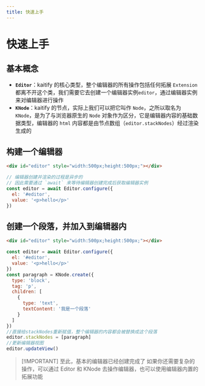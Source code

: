 ```yaml
---
title: 快速上手
---
```


# 快速上手

## 基本概念

- <b>`Editor`</b>：kaitify 的核心类型，整个编辑器的所有操作包括任何拓展 `Extension` 都离不开这个类，我们需要它去创建一个编辑器实例`editor`，通过编辑器实例来对编辑器进行操作
- <b>`KNode`</b>：kaitify 的节点，实际上我们可以把它叫作 `Node`，之所以取名为 `KNode`，是为了与浏览器原生的 `Node` 对象作为区分，它是编辑器内容的基础数据类型，编辑器的 `html` 内容都是由节点数组（`editor.stackNodes`）经过渲染生成的

## 构建一个编辑器

```html
<div id="editor" style="width:500px;height:500px;"></div>
```

```js
// 编辑器创建并渲染的过程是异步的
// 因此需要通过 `await` 来等待编辑器创建完成后获取编辑器实例
const editor = await Editor.configure({
  el: '#editor',
  value: '<p>hello</p>'
})
```

## 创建一个段落，并加入到编辑器内

```html
<div id="editor" style="width:500px;height:500px;"></div>
```

```js
const editor = await Editor.configure({
  el: '#editor',
  value: '<p>hello</p>'
})
const paragraph = KNode.create({
  type: 'block',
  tag: 'p',
  children: [
    {
      type: 'text',
      textContent: '我是一个段落'
    }
  ]
})
//直接给stackNodes重新赋值，整个编辑器的内容都会被替换成这个段落
editor.stackNodes = [paragraph]
//更新编辑器视图
editor.updateView()
```

> [!IMPORTANT] 至此，基本的编辑器已经创建完成了
> 如果你还需要复杂的操作，可以通过 Editor 和 KNode 去操作编辑器，也可以使用编辑器内置的拓展功能
